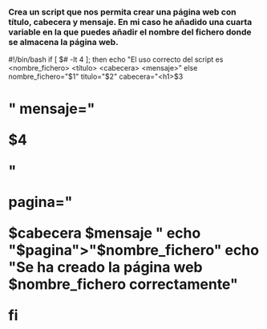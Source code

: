 ### Crea un script que nos permita crear una página web con título, cabecera y mensaje. En mi caso he añadido una cuarta variable en la que puedes añadir el nombre del fichero donde se almacena la página web.

#!/bin/bash
if [ $# -lt 4 ]; then
echo "El uso correcto del script es <nombre_fichero> <título> <cabecera> <mensaje>"
else
nombre_fichero="$1"
titulo="$2"
cabecera="<h1>$3<h1>"
mensaje="<p>$4</p>"

pagina="<!DOCTYPE html>
<html>
<head>
<title>$titulo</title>
</head>
<body>
$cabecera
$mensaje
</body>
</html>
"
echo "$pagina">"$nombre_fichero"
echo "Se ha creado la página web $nombre_fichero correctamente"

fi
